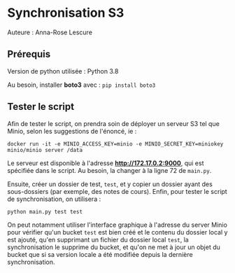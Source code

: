 # Synchronisation S3

Auteure : Anna-Rose Lescure

## Prérequis
Version de python utilisée : Python 3.8

Au besoin, installer **boto3** avec : `pip install boto3`

## Tester le script

Afin de tester le script, on prendra soin de déployer un serveur S3 tel que Minio, selon les suggestions de l'énoncé, ie :

`docker run -it -e MINIO_ACCESS_KEY=minio -e MINIO_SECRET_KEY=miniokey minio/minio server /data`

Le serveur est disponible à l'adresse **http://172.17.0.2:9000**, qui est spécifiée dans le script. Au besoin, la changer à la ligne 72 de `main.py`.

Ensuite, créer un dossier de test, `test`, et y copier un dossier ayant des sous-dossiers (par exemple, des notes de cours). Enfin, pour tester le script de synchronisation, on utilisera :

`python main.py test test`

On peut notamment utiliser l'interface graphique à l'adresse du server Minio pour vérifier qu'un bucket `test` est bien créé et le contenu du dossier local y est ajouté, qu'en supprimant un fichier du dossier local `test`, la synchronisation le supprime du bucket, et qu'on ne met à jour un objet du bucket que si sa version locale a été modifiée depuis la dernière synchronisation.